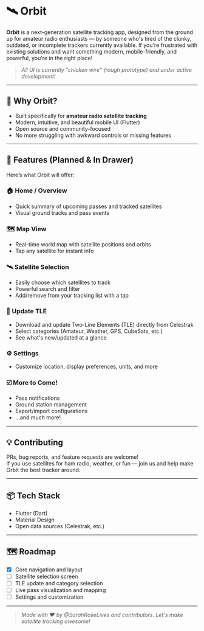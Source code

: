 # 🛰️ Orbit

**Orbit** is a next-generation satellite tracking app, designed from the ground up for amateur radio enthusiasts — by someone who's tired of the clunky, outdated, or incomplete trackers currently available. If you're frustrated with existing solutions and want something modern, mobile-friendly, and powerful, you're in the right place!

> _All UI is currently "chicken wire" (rough prototype) and under active development!_

---

## 🚀 Why Orbit?

- Built specifically for **amateur radio satellite tracking**
- Modern, intuitive, and beautiful mobile UI (Flutter)
- Open source and community-focused
- No more struggling with awkward controls or missing features

---

## 🧭 Features (Planned & In Drawer)

Here’s what Orbit will offer:

### 🏠 Home / Overview
- Quick summary of upcoming passes and tracked satellites
- Visual ground tracks and pass events

### 🗺️ Map View
- Real-time world map with satellite positions and orbits
- Tap any satellite for instant info

### 🛰️ Satellite Selection
- Easily choose which satellites to track
- Powerful search and filter
- Add/remove from your tracking list with a tap

### 🔄 Update TLE
- Download and update Two-Line Elements (TLE) directly from Celestrak
- Select categories (Amateur, Weather, GPS, CubeSats, etc.)
- See what's new/updated at a glance

### ⚙️ Settings
- Customize location, display preferences, units, and more

### ☑️ More to Come!
- Pass notifications
- Ground station management
- Export/import configurations
- ...and much more!

---


## 💡 Contributing

PRs, bug reports, and feature requests are welcome!  
If you use satellites for ham radio, weather, or fun — join us and help make Orbit the best tracker around.

---

## 📦 Tech Stack

- Flutter (Dart)
- Material Design
- Open data sources (Celestrak, etc.)

---

## 🗺️ Roadmap

- [x] Core navigation and layout
- [ ] Satellite selection screen
- [ ] TLE update and category selection
- [ ] Live pass visualization and mapping
- [ ] Settings and customization

---

> _Made with ❤️ by @SarahRoseLives and contributors. Let's make satellite tracking awesome!_
